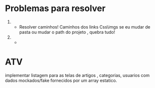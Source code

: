 # Problemas para resolver 


1. - Resolver caminhos!  Caminhos dos links Css\imgs
se eu mudar de pasta ou mudar o path do projeto , quebra tudo!

2. - 


# ATV

implementar listagem para as telas de artigos ,
categorias, usuarios com 
dados mockados/fake fornecidos por um array estatico. 